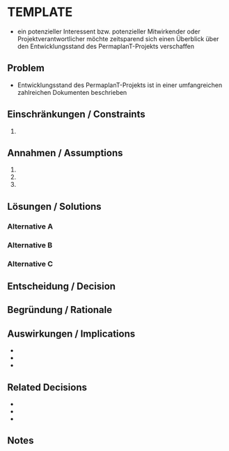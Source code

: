 # TEMPLATE
- ein potenzieller Interessent bzw. potenzieller Mitwirkender oder Projektverantwortlicher möchte zeitsparend sich einen Überblick über den Entwicklungsstand des PermaplanT-Projekts verschaffen

## Problem
- Entwicklungsstand des PermaplanT-Projekts ist in einer umfangreichen zahlreichen Dokumenten beschrieben
## Einschränkungen / Constraints

1.


## Annahmen / Assumptions

1.
2.
3.

## Lösungen / Solutions

### Alternative A

### Alternative B

### Alternative C

## Entscheidung / Decision

## Begründung / Rationale

## Auswirkungen / Implications

-
-
-

## Related Decisions

- []()
- []()
- []()

## Notes
